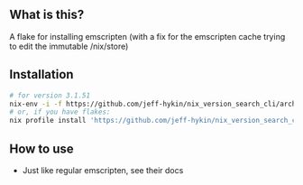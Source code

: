 
<!--                                               -->
<!--                                               -->
<!-- DO NOT EDIT ME; EDIT ./build_helper/readme.md -->
<!--                                               -->
<!--                                               -->

## What is this?

A flake for installing emscripten (with a fix for the emscripten cache trying to edit the immutable /nix/store)

## Installation

```sh
# for version 3.1.51
nix-env -i -f https://github.com/jeff-hykin/nix_version_search_cli/archive/4444a0a20698f15dffc54b224e84505b3acea20d.tar.gz
# or, if you have flakes:
nix profile install 'https://github.com/jeff-hykin/nix_version_search_cli/archive/4444a0a20698f15dffc54b224e84505b3acea20d.tar.gz#emscripten'
```

## How to use

- Just like regular emscripten, see their docs
